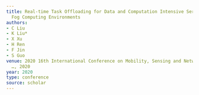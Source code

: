 ```yaml
---
title: Real-time Task Offloading for Data and Computation Intensive Services in Vehicular
  Fog Computing Environments
authors:
- C Liu
- K Liu*
- X Xu
- H Ren
- F Jin
- S Guo
venue: 2020 16th International Conference on Mobility, Sensing and Networking (MSN
  …, 2020
year: 2020
type: conference
source: scholar
---
```

